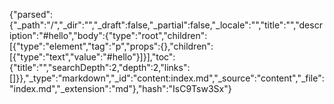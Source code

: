 {"parsed":{"_path":"/","_dir":"","_draft":false,"_partial":false,"_locale":"","title":"","description":"#hello","body":{"type":"root","children":[{"type":"element","tag":"p","props":{},"children":[{"type":"text","value":"#hello"}]}],"toc":{"title":"","searchDepth":2,"depth":2,"links":[]}},"_type":"markdown","_id":"content:index.md","_source":"content","_file":"index.md","_extension":"md"},"hash":"IsC9Tsw3Sx"}